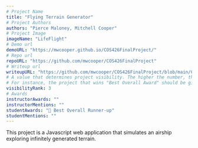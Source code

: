 ```yaml
---
# Project Name
title: "Flying Terrain Generator"
# Project Authors
authors: "Pierce Maloney, Mitchell Cooper"
# Project Image
imageName: "LifeFlight"
# Demo url
demoURL: "https://mwcooper.github.io/COS426FinalProject/"
# Repo url
repoURL: "https://github.com/mwcooper/COS426FinalProject"
# Writeup url
writeupURL: "https://github.com/mwcooper/COS426FinalProject/blob/main/COS426%20Final%20Project%20Writeup.pdf"
# A value that determines project visibility. The higher the number, the closer it will appear to the top
# For instance, the project that wins "Best Overall Award" should be given the highest visibilityRank
visibilityRank: 3
# Awards
instructorAwards: ""
instructorMentions: ""
studentAwards: "🥉 Best Overall Runner-up"
studentMentions: ""
---
```

This project is a Javascript web application that simulates an airship exploring infinitely generated terrain.
